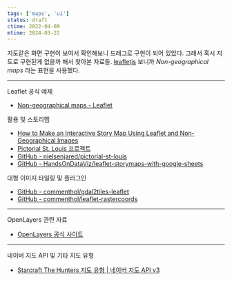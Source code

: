 ```yaml
---
tags: ['maps', 'ui']
status: draft
ctime: 2022-04-09
mtime: 2024-03-22
---
```


지도같은 화면 구현이 보여서 확인해보니 드래그로 구현이 되어 있었다. 그래서 혹시 지도로 구현된게 없을까 해서 찾아본 자료들. [leafletjs](https://leafletjs.com/) 보니까 _Non-geographical maps_ 라는 표현을 사용했다.

---

Leaflet 공식 예제

- [Non-geographical maps - Leaflet](https://leafletjs.com/examples/crs-simple/crs-simple.html)

활용 및 스토리맵

- [How to Make an Interactive Story Map Using Leaflet and Non-Geographical Images](https://jarednielsen.medium.com/how-to-make-an-interactive-story-map-using-leaflet-and-non-geographical-images-821f49ff3b0d)
- [Pictorial St. Louis 프로젝트](https://jarednielsen.com/pictorial-st-louis/index.html)
- [GitHub - nielsenjared/pictorial-st-louis](https://github.com/nielsenjared/pictorial-st-louis)
- [GitHub - HandsOnDataViz/leaflet-storymaps-with-google-sheets](https://github.com/HandsOnDataViz/leaflet-storymaps-with-google-sheets)

대형 이미지 타일링 및 플러그인

- [GitHub - commenthol/gdal2tiles-leaflet](https://github.com/commenthol/gdal2tiles-leaflet)
- [GitHub - commenthol/leaflet-rastercoords](https://github.com/commenthol/leaflet-rastercoords?tab=readme-ov-file)

---

OpenLayers 관련 자료

- [OpenLayers 공식 사이트](https://openlayers.org/)

---

네이버 지도 API 및 기타 지도 유형

- [Starcraft The Hunters 지도 유형 | 네이버 지도 API v3](https://navermaps.github.io/maps.js/docs/tutorial-7-maptypes-the-hunters.example.html)
